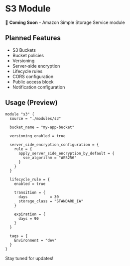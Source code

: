 # S3 Module

🚧 **Coming Soon** - Amazon Simple Storage Service module

## Planned Features

- S3 Buckets
- Bucket policies
- Versioning
- Server-side encryption
- Lifecycle rules
- CORS configuration
- Public access block
- Notification configuration

## Usage (Preview)

```hcl
module "s3" {
  source = "./modules/s3"
  
  bucket_name = "my-app-bucket"
  
  versioning_enabled = true
  
  server_side_encryption_configuration = {
    rule = {
      apply_server_side_encryption_by_default = {
        sse_algorithm = "AES256"
      }
    }
  }
  
  lifecycle_rule = {
    enabled = true
    
    transition = {
      days          = 30
      storage_class = "STANDARD_IA"
    }
    
    expiration = {
      days = 90
    }
  }
  
  tags = {
    Environment = "dev"
  }
}
```

Stay tuned for updates!